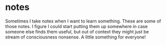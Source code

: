 # notes
Sometimes I take notes when I want to learn something. These are some of those notes. I figure I could start putting them up somewhere in case someone else finds them useful, but out of context they might just be stream of consciousness nonsense. A little something for everyone!
